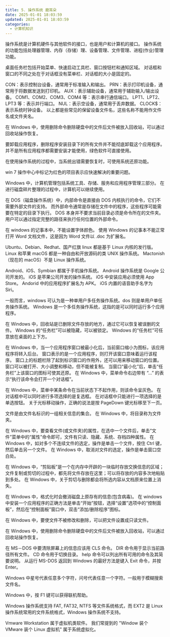 ```yaml
---
title: 5. 操作系统 磨耳朵
date: 2025-01-01 18:03:59
updated: 2025-01-01 18:03:59
categories:
  - 计算机知识
---
```


操作系统是计算机硬件与其他软件的接口，也是用户和计算机的接口。
操作系统的功能包括处理器管理、内存（存储）理、设备管理、文件管理、进程(作业)管理功能。

桌面任务栏包括开始菜单、快速启动工具栏、窗口按钮栏和通知区域。
对话框和窗口的不同之处在于对话框没有菜单栏、对话框的大小是固定的。<!-- more -->

CON：表示控制台设备，通常用于标准输入和输出。
PRN：表示打印机设备，通常用于将数据发送到打印机。
AUX：表示辅助设备，通常用于辅助输入/输出设备。
COM1、COM2、COM3、COM4 等：表示串行通信端口。
LPT1、LPT2、LPT3 等：表示并行端口。
NUL：表示空设备，通常用于丢弃数据。
CLOCK$：表示系统时钟设备。
以上都是些常见的保留设备文件名，这些名称不能用作文件名或文件夹名。

在 Windows 中，使用删除命令删除硬盘中的文件后文件被放入回收站，可以通过回收站操作恢复。

要卸载应用程序，删除程序安装目录下的所有文件并不能彻底卸载这个应用程序。
并不是所有应用程序都需要安装才能使用，绿色软件可直接使用。

在使用操作系统的过程中，当系统出错需要恢复时，可使用系统还原功能。

win 7 操作中心中标记为红色的项目表示应快速解决的重要问题。

Windows 中，计算机管理包括系统工具、存储、服务和应用程序管理三部分。
在进行磁盘碎片整理的过程中，计算机可以继续使用。

在 DOS（磁盘操作系统）中，内部命令是直接由 DOS 内核执行的命令，它们不需要外部文件的支持。
而外部命令通常是存储在文件中的程序，这些程序可能需要在特定的目录下执行。
DOS 本身并不要求当前目录必须是命令所在的文件夹。用户可以通过指定完整的路径来执行任何位置的外部命令。

在 windows 的记事本中，不能设置字体颜色。
使用 Windows 的记事本不能正常打开 Word 文档文件，这是因为 Word 文件以 .doc 为扩展名。

Ubuntu、Debian、Redhat、国产红旗 linux 都是基于 Linux 内核的发行版。
Linux 和苹果 macOS 都是一种自由和开放源码的类 UNIX 操作系统。
Mactonish（现在的 macOS）不是 Linux 操作系统。

Android、iOS、Symbian 都属于手机操作系统。
Android 操作系统是 Google 公司开发的。
iOS 是苹果公司开发的操作系统。
iOS 中安装应用必须使用 App Store。
Andorid 中的应用程序扩展名为 APK。
iOS 内置的语音助手名字为 Siri。

一般而言，windows 可认为是一种单用户多任务操作系统。dos 则是单用户单任务操作系统。
Windows 是一个多任务操作系统，这指的是可以同时运行多个应用程序。

在 Windows 中，回收站是已删除文件存放的地方，通过它可以恢复被误删的文件。
Windows 的“任务栏”可以被隐藏，可以被锁定。
Windows 的“任务栏”可任意放在桌面的上下方。

在 Windows 中，当一个应用程序窗口被最小化后，当前窗口缩小为图标，该应用程序将转入后台。
窗口表示的是一个应用程序，则打开该窗口意味着运行该程序。
窗口上的标题栏除了起到标识窗口的作用外，还可以用来移动窗口的位置。
窗口可以被打开、大小调整和移动，但不能被复制。
当窗口“最小化”后，单击“任务栏”上该窗口的图标可使其还原。
在 Windows 中，菜单命令右边带有 “...” 的表示“执行该命令会打开一个对话框”。

在 Windows 中，菜单中某条命令在当前状态下不起作用，则该命令呈灰色。
在对话框中可以同时进行多项选择的是复选框。
在对话框中只能进行一项选择的是单选按钮。
关于光标移动操作，正确的说法是按 PageDown 键光标移至下一页。

文件是由文件名标识的一组相关信息的集合。
在 Windows 中，将目录称为文件夹。

在 Windows 中，要查看文件(或文件夹)的属性，在选中一个文件后，单击“文件”菜单中的“属性”命令即可，文件有只读、隐藏、系统、存档四种属性。
在 Windows 中，如对多个不连续文件的选定，操作是单击一个文件，按住 Ctrl 键，然后单击另一个文件。
在 Windows 中，取消对文件的选定，操作是单击窗口空白处。

在 Windows 中，“剪贴板”是一个在内存中开辟的一块临时存放交换信息的区域；文件复制或剪切的过程中，都先将文件存放在这里；可以将存放的内容多次地粘贴到多处。
在 Windows 中，关于剪切与删除都会将所选内容从文档原来位置上消失。

在 Windows 中，格式化时会撤消磁盘上原存有的信息(包含病毒)。
在 windows 中安装一个应用程序的正确方法是单击“开始”按钮，选择“设置”选项中的“控制面板”，然后在“控制面板”窗口中，双击“添加/删除程序”图标。

在 Windows 中，要使文件不被修改和删除，可以把文件设置成只读文件。

在 Windows 中，使用删除命令删除硬盘中的文件后文件被放入回收站，可以通过回收站操作恢复。

在 MS－DOS 中要清除屏幕上的信息应该用 CLS 命令。
DIR 命令用于显示当前路径所有文件。
CD 命令用于切换目录。
help 命令可以列出所有可用的命令及其简要说明。
从运行 MS-DOS 返回到 Windows 的最好方法是键入 Exit 命令，并按 Enter。

Windows 中星号代表任意多个字符，问号代表任意一个字符。一般用于模糊搜索文件名。

Windows 中，按 F1 键可以获得联机帮助。

Windows 操作系统支持 FAT, FAT32, NTFS 等文件系统格式，而 EXT2 是 Linux 操作系统常用的文件系统格式，Windows 操作系统不支持。

Vmware Workstation 属于虚拟机类软件。
我们常提到的 "Window 装个 VMware 装个 Linux 虚拟机" 属于系统虚拟化。
